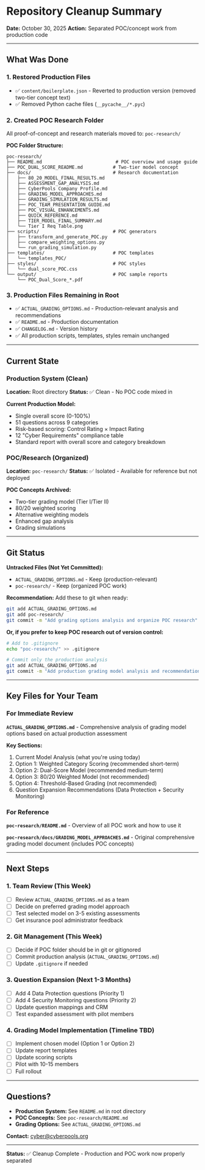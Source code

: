# Repository Cleanup Summary
**Date:** October 30, 2025
**Action:** Separated POC/concept work from production code

---

## What Was Done

### 1. Restored Production Files
- ✅ `content/boilerplate.json` - Reverted to production version (removed two-tier concept text)
- ✅ Removed Python cache files (`__pycache__/*.pyc`)

### 2. Created POC Research Folder
All proof-of-concept and research materials moved to: `poc-research/`

**POC Folder Structure:**
```
poc-research/
├── README.md                           # POC overview and usage guide
├── POC_DUAL_SCORE_README.md           # Two-tier model concept
├── docs/                              # Research documentation
│   ├── 80_20_MODEL_FINAL_RESULTS.md
│   ├── ASSESSMENT_GAP_ANALYSIS.md
│   ├── CyberPools Company Profile.md
│   ├── GRADING_MODEL_APPROACHES.md
│   ├── GRADING_SIMULATION_RESULTS.md
│   ├── POC_TEAM_PRESENTATION_GUIDE.md
│   ├── POC_VISUAL_ENHANCEMENTS.md
│   ├── QUICK_REFERENCE.md
│   ├── TIER_MODEL_FINAL_SUMMARY.md
│   └── Tier I Req Table.png
├── scripts/                           # POC generators
│   ├── transform_and_generate_POC.py
│   ├── compare_weighting_options.py
│   └── run_grading_simulation.py
├── templates/                         # POC templates
│   └── templates_POC/
├── styles/                            # POC styles
│   └── dual_score_POC.css
└── output/                            # POC sample reports
    └── POC_Dual_Score_*.pdf
```

### 3. Production Files Remaining in Root
- ✅ `ACTUAL_GRADING_OPTIONS.md` - Production-relevant analysis and recommendations
- ✅ `README.md` - Production documentation
- ✅ `CHANGELOG.md` - Version history
- ✅ All production scripts, templates, styles remain unchanged

---

## Current State

### Production System (Clean)
**Location:** Root directory
**Status:** ✅ Clean - No POC code mixed in

**Current Production Model:**
- Single overall score (0-100%)
- 51 questions across 9 categories
- Risk-based scoring: Control Rating × Impact Rating
- 12 "Cyber Requirements" compliance table
- Standard report with overall score and category breakdown

### POC/Research (Organized)
**Location:** `poc-research/`
**Status:** ✅ Isolated - Available for reference but not deployed

**POC Concepts Archived:**
- Two-tier grading model (Tier I/Tier II)
- 80/20 weighted scoring
- Alternative weighting models
- Enhanced gap analysis
- Grading simulations

---

## Git Status

**Untracked Files (Not Yet Committed):**
- `ACTUAL_GRADING_OPTIONS.md` - Keep (production-relevant)
- `poc-research/` - Keep (organized POC work)

**Recommendation:** Add these to git when ready:
```bash
git add ACTUAL_GRADING_OPTIONS.md
git add poc-research/
git commit -m "Add grading options analysis and organize POC research"
```

**Or, if you prefer to keep POC research out of version control:**
```bash
# Add to .gitignore
echo "poc-research/" >> .gitignore

# Commit only the production analysis
git add ACTUAL_GRADING_OPTIONS.md
git commit -m "Add production grading model analysis and recommendations"
```

---

## Key Files for Your Team

### For Immediate Review
**`ACTUAL_GRADING_OPTIONS.md`** - Comprehensive analysis of grading model options based on actual production assessment

**Key Sections:**
1. Current Model Analysis (what you're using today)
2. Option 1: Weighted Category Scoring (recommended short-term)
3. Option 2: Dual-Score Model (recommended medium-term)
4. Option 3: 80/20 Weighted Model (not recommended)
5. Option 4: Threshold-Based Grading (not recommended)
6. Question Expansion Recommendations (Data Protection + Security Monitoring)

### For Reference
**`poc-research/README.md`** - Overview of all POC work and how to use it

**`poc-research/docs/GRADING_MODEL_APPROACHES.md`** - Original comprehensive grading model document (includes POC concepts)

---

## Next Steps

### 1. Team Review (This Week)
- [ ] Review `ACTUAL_GRADING_OPTIONS.md` as a team
- [ ] Decide on preferred grading model approach
- [ ] Test selected model on 3-5 existing assessments
- [ ] Get insurance pool administrator feedback

### 2. Git Management (This Week)
- [ ] Decide if POC folder should be in git or gitignored
- [ ] Commit production analysis (`ACTUAL_GRADING_OPTIONS.md`)
- [ ] Update `.gitignore` if needed

### 3. Question Expansion (Next 1-3 Months)
- [ ] Add 4 Data Protection questions (Priority 1)
- [ ] Add 4 Security Monitoring questions (Priority 2)
- [ ] Update question mappings and CRM
- [ ] Test expanded assessment with pilot members

### 4. Grading Model Implementation (Timeline TBD)
- [ ] Implement chosen model (Option 1 or Option 2)
- [ ] Update report templates
- [ ] Update scoring scripts
- [ ] Pilot with 10-15 members
- [ ] Full rollout

---

## Questions?

- **Production System:** See `README.md` in root directory
- **POC Concepts:** See `poc-research/README.md`
- **Grading Options:** See `ACTUAL_GRADING_OPTIONS.md`

**Contact:** cyber@cyberpools.org

---

**Status:** ✅ Cleanup Complete - Production and POC work now properly separated
